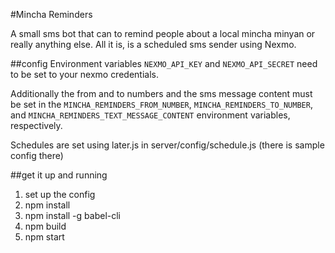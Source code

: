 #Mincha Reminders

A small sms bot that can to remind people about a local mincha minyan or really anything else.
All it is, is a scheduled sms sender using Nexmo.

##config
Environment variables `NEXMO_API_KEY` and `NEXMO_API_SECRET` need to be set to your nexmo credentials.

Additionally the from and to numbers and the sms message content must be set in the `MINCHA_REMINDERS_FROM_NUMBER`, `MINCHA_REMINDERS_TO_NUMBER`, and `MINCHA_REMINDERS_TEXT_MESSAGE_CONTENT` environment variables, respectively.

Schedules are set using later.js in server/config/schedule.js (there is sample config there)

##get it up and running
1. set up the config
2. npm install
3. npm install -g babel-cli
4. npm build
5. npm start